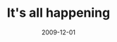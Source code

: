 ---
layout: base.njk
title : 'It&#39;s all happening' 
view_title : 'It&#39;s all happening' 
year : '2009' 
date : '2009-12-01' 
img_file : '/drawing/itsallhappening.png' 
html_file : 'itsallhappening' 
next_html : 'robotfeet.html' 
year_order : '271' 
permalink : "title/{{html_file}}.html"
---